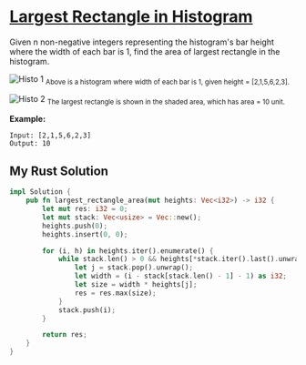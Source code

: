 # [Largest Rectangle in Histogram](https://leetcode.com/problems/largest-rectangle-in-histogram/)

Given n non-negative integers representing the histogram's bar height where the width of each bar is 1, find the area of largest rectangle in the histogram.

![Histo 1](https://assets.leetcode.com/uploads/2018/10/12/histogram.png)
<sub>Above is a histogram where width of each bar is 1, given height = [2,1,5,6,2,3].</sub>

![Histo 2](https://assets.leetcode.com/uploads/2018/10/12/histogram_area.png)
<sub>The largest rectangle is shown in the shaded area, which has area = 10 unit.</sub>

**Example:**

```
Input: [2,1,5,6,2,3]
Output: 10
```

## My Rust Solution

```rust
impl Solution {
    pub fn largest_rectangle_area(mut heights: Vec<i32>) -> i32 {
        let mut res: i32 = 0;
        let mut stack: Vec<usize> = Vec::new();
        heights.push(0);
        heights.insert(0, 0);

        for (i, h) in heights.iter().enumerate() {
            while stack.len() > 0 && heights[*stack.iter().last().unwrap()] > *h {
                let j = stack.pop().unwrap();
                let width = (i - stack[stack.len() - 1] - 1) as i32;
                let size = width * heights[j];
                res = res.max(size);
            }
            stack.push(i);
        }

        return res;
    }
}
```

